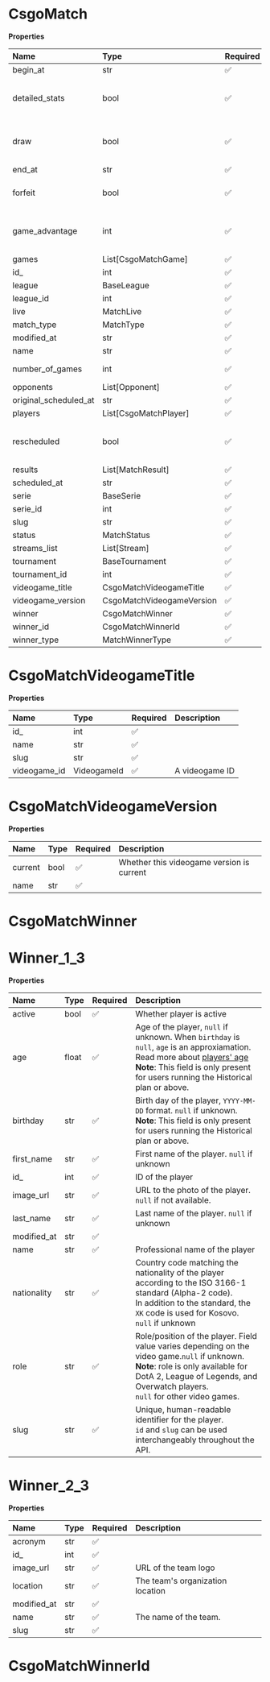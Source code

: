 # CsgoMatch

**Properties**

| Name                  | Type                      | Required | Description                              |
| :-------------------- | :------------------------ | :------- | :--------------------------------------- |
| begin_at              | str                       | ✅       |                                          |
| detailed_stats        | bool                      | ✅       | Whether the match offers full stats      |
| draw                  | bool                      | ✅       | Whether result of the match is a draw    |
| end_at                | str                       | ✅       |                                          |
| forfeit               | bool                      | ✅       | Whether match was forfeited              |
| game_advantage        | int                       | ✅       | ID of the opponent with a game advantage |
| games                 | List[CsgoMatchGame]       | ✅       |                                          |
| id\_                  | int                       | ✅       |                                          |
| league                | BaseLeague                | ✅       |                                          |
| league_id             | int                       | ✅       |                                          |
| live                  | MatchLive                 | ✅       |                                          |
| match_type            | MatchType                 | ✅       |                                          |
| modified_at           | str                       | ✅       |                                          |
| name                  | str                       | ✅       |                                          |
| number_of_games       | int                       | ✅       | Number of games                          |
| opponents             | List[Opponent]            | ✅       |                                          |
| original_scheduled_at | str                       | ✅       |                                          |
| players               | List[CsgoMatchPlayer]     | ✅       |                                          |
| rescheduled           | bool                      | ✅       | Whether match has been rescheduled       |
| results               | List[MatchResult]         | ✅       |                                          |
| scheduled_at          | str                       | ✅       |                                          |
| serie                 | BaseSerie                 | ✅       |                                          |
| serie_id              | int                       | ✅       |                                          |
| slug                  | str                       | ✅       |                                          |
| status                | MatchStatus               | ✅       |                                          |
| streams_list          | List[Stream]              | ✅       |                                          |
| tournament            | BaseTournament            | ✅       |                                          |
| tournament_id         | int                       | ✅       |                                          |
| videogame_title       | CsgoMatchVideogameTitle   | ✅       |                                          |
| videogame_version     | CsgoMatchVideogameVersion | ✅       |                                          |
| winner                | CsgoMatchWinner           | ✅       |                                          |
| winner_id             | CsgoMatchWinnerId         | ✅       |                                          |
| winner_type           | MatchWinnerType           | ✅       |                                          |

# CsgoMatchVideogameTitle

**Properties**

| Name         | Type        | Required | Description    |
| :----------- | :---------- | :------- | :------------- |
| id\_         | int         | ✅       |                |
| name         | str         | ✅       |                |
| slug         | str         | ✅       |                |
| videogame_id | VideogameId | ✅       | A videogame ID |

# CsgoMatchVideogameVersion

**Properties**

| Name    | Type | Required | Description                               |
| :------ | :--- | :------- | :---------------------------------------- |
| current | bool | ✅       | Whether this videogame version is current |
| name    | str  | ✅       |                                           |

# CsgoMatchWinner

# Winner_1_3

**Properties**

| Name        | Type  | Required | Description                                                                                                                                                                                                                                    |
| :---------- | :---- | :------- | :--------------------------------------------------------------------------------------------------------------------------------------------------------------------------------------------------------------------------------------------- |
| active      | bool  | ✅       | Whether player is active                                                                                                                                                                                                                       |
| age         | float | ✅       | Age of the player, `null` if unknown. When `birthday` is `null`, `age` is an approxiamation. Read more about [players' age](/docs/about-players-age) <br/>**Note**: This field is only present for users running the Historical plan or above. |
| birthday    | str   | ✅       | Birth day of the player, `YYYY-MM-DD` format. `null` if unknown. <br/>**Note**: This field is only present for users running the Historical plan or above.                                                                                     |
| first_name  | str   | ✅       | First name of the player. `null` if unknown                                                                                                                                                                                                    |
| id\_        | int   | ✅       | ID of the player                                                                                                                                                                                                                               |
| image_url   | str   | ✅       | URL to the photo of the player. `null` if not available.                                                                                                                                                                                       |
| last_name   | str   | ✅       | Last name of the player. `null` if unknown                                                                                                                                                                                                     |
| modified_at | str   | ✅       |                                                                                                                                                                                                                                                |
| name        | str   | ✅       | Professional name of the player                                                                                                                                                                                                                |
| nationality | str   | ✅       | Country code matching the nationality of the player according to the ISO 3166-1 standard (Alpha-2 code). <br/>In addition to the standard, the `XK` code is used for Kosovo. <br/>`null` if unknown                                            |
| role        | str   | ✅       | Role/position of the player. Field value varies depending on the video game.`null` if unknown. <br/>**Note**: role is only available for DotA 2, League of Legends, and Overwatch players. <br/>`null` for other video games.                  |
| slug        | str   | ✅       | Unique, human-readable identifier for the player. <br/>`id` and `slug` can be used interchangeably throughout the API.                                                                                                                         |

# Winner_2_3

**Properties**

| Name        | Type | Required | Description                      |
| :---------- | :--- | :------- | :------------------------------- |
| acronym     | str  | ✅       |                                  |
| id\_        | int  | ✅       |                                  |
| image_url   | str  | ✅       | URL of the team logo             |
| location    | str  | ✅       | The team's organization location |
| modified_at | str  | ✅       |                                  |
| name        | str  | ✅       | The name of the team.            |
| slug        | str  | ✅       |                                  |

# CsgoMatchWinnerId

<!-- This file was generated by liblab | https://liblab.com/ -->
